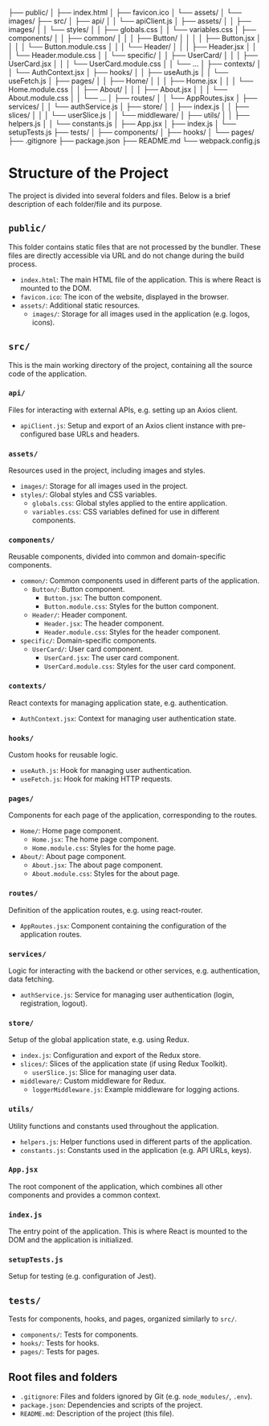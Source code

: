├── public/
│   ├── index.html
│   ├── favicon.ico
│   └── assets/
│       └── images/
├── src/
│   ├── api/
│   │   └── apiClient.js
│   ├── assets/
│   │   ├── images/
│   │   └── styles/
│   │       ├── globals.css
│   │       └── variables.css
│   ├── components/
│   │   ├── common/
│   │   │   ├── Button/
│   │   │   │   ├── Button.jsx
│   │   │   │   └── Button.module.css
│   │   │   └── Header/
│   │   │       ├── Header.jsx
│   │   │       └── Header.module.css
│   │   └── specific/
│   │       ├── UserCard/
│   │       │   ├── UserCard.jsx
│   │       │   └── UserCard.module.css
│   │       └── ... 
│   ├── contexts/
│   │   └── AuthContext.jsx
│   ├── hooks/
│   │   ├── useAuth.js
│   │   └── useFetch.js
│   ├── pages/
│   │   ├── Home/
│   │   │   ├── Home.jsx
│   │   │   └── Home.module.css
│   │   ├── About/
│   │   │   ├── About.jsx
│   │   │   └── About.module.css
│   │   └── ... 
│   ├── routes/
│   │   └── AppRoutes.jsx
│   ├── services/
│   │   └── authService.js
│   ├── store/
│   │   ├── index.js
│   │   ├── slices/
│   │   │   └── userSlice.js
│   │   └── middleware/
│   ├── utils/
│   │   ├── helpers.js
│   │   └── constants.js
│   ├── App.jsx
│   ├── index.js
│   └── setupTests.js
├── tests/
│   ├── components/
│   ├── hooks/
│   └── pages/
├── .gitignore
├── package.json
├── README.md
└── webpack.config.js

# Structure of the Project

The project is divided into several folders and files. Below is a brief description of each folder/file and its purpose.

## `public/`

This folder contains static files that are not processed by the bundler. These files are directly accessible via URL and do not change during the build process.

* `index.html`: The main HTML file of the application. This is where React is mounted to the DOM.
* `favicon.ico`: The icon of the website, displayed in the browser.
* `assets/`: Additional static resources.
	+ `images/`: Storage for all images used in the application (e.g. logos, icons).

## `src/`

This is the main working directory of the project, containing all the source code of the application.

### `api/`

Files for interacting with external APIs, e.g. setting up an Axios client.

* `apiClient.js`: Setup and export of an Axios client instance with pre-configured base URLs and headers.

### `assets/`

Resources used in the project, including images and styles.

* `images/`: Storage for all images used in the project.
* `styles/`: Global styles and CSS variables.
	+ `globals.css`: Global styles applied to the entire application.
	+ `variables.css`: CSS variables defined for use in different components.

### `components/`

Reusable components, divided into common and domain-specific components.

* `common/`: Common components used in different parts of the application.
	+ `Button/`: Button component.
		- `Button.jsx`: The button component.
		- `Button.module.css`: Styles for the button component.
	+ `Header/`: Header component.
		- `Header.jsx`: The header component.
		- `Header.module.css`: Styles for the header component.
* `specific/`: Domain-specific components.
	+ `UserCard/`: User card component.
		- `UserCard.jsx`: The user card component.
		- `UserCard.module.css`: Styles for the user card component.

### `contexts/`

React contexts for managing application state, e.g. authentication.

* `AuthContext.jsx`: Context for managing user authentication state.

### `hooks/`

Custom hooks for reusable logic.

* `useAuth.js`: Hook for managing user authentication.
* `useFetch.js`: Hook for making HTTP requests.

### `pages/`

Components for each page of the application, corresponding to the routes.

* `Home/`: Home page component.
	+ `Home.jsx`: The home page component.
	+ `Home.module.css`: Styles for the home page.
* `About/`: About page component.
	+ `About.jsx`: The about page component.
	+ `About.module.css`: Styles for the about page.

### `routes/`

Definition of the application routes, e.g. using react-router.

* `AppRoutes.jsx`: Component containing the configuration of the application routes.

### `services/`

Logic for interacting with the backend or other services, e.g. authentication, data fetching.

* `authService.js`: Service for managing user authentication (login, registration, logout).

### `store/`

Setup of the global application state, e.g. using Redux.

* `index.js`: Configuration and export of the Redux store.
* `slices/`: Slices of the application state (if using Redux Toolkit).
	+ `userSlice.js`: Slice for managing user data.
* `middleware/`: Custom middleware for Redux.
	+ `loggerMiddleware.js`: Example middleware for logging actions.

### `utils/`

Utility functions and constants used throughout the application.

* `helpers.js`: Helper functions used in different parts of the application.
* `constants.js`: Constants used in the application (e.g. API URLs, keys).

### `App.jsx`

The root component of the application, which combines all other components and provides a common context.

### `index.js`

The entry point of the application. This is where React is mounted to the DOM and the application is initialized.

### `setupTests.js`

Setup for testing (e.g. configuration of Jest).

## `tests/`

Tests for components, hooks, and pages, organized similarly to `src/`.

* `components/`: Tests for components.
* `hooks/`: Tests for hooks.
* `pages/`: Tests for pages.

## Root files and folders

* `.gitignore`: Files and folders ignored by Git (e.g. `node_modules/`, `.env`).
* `package.json`: Dependencies and scripts of the project.
* `README.md`: Description of the project (this file).

